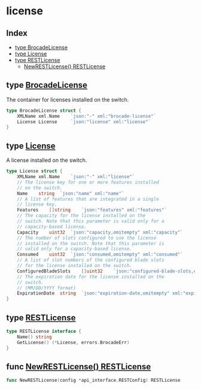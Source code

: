 
# license

## Index

- [type BrocadeLicense](#type-brocadelicense)
- [type License](#type-license)
- [type RESTLicense](#type-restlicense)
  - [NewRESTLicense() RESTLicense](#func-newrestlicense-restlicense)


## type [BrocadeLicense](<brocadeLicense.go#L6>)

The container for licenses installed on the switch.
```go
type BrocadeLicense struct {
	XMLName	xml.Name	`json:"-" xml:"brocade-license"`
	License	License		`json:"license" xml:"license"`
}
```

## type [License](<brocadeLicense.go#L12>)

A license installed on the switch.
```go
type License struct {
	XMLName	xml.Name	`json:"-" xml:"license"`
	// The license key for one or more features installed
	// on the switch.
	Name	string	`json:"name" xml:"name"`
	// A list of features that are integrated in a single
	// license key.
	Features	[]string	`json:"features" xml:"features"`
	// The capacity for the license installed on the
	// switch. Note that this parameter is valid only for a
	// capacity-based license.
	Capacity	uint32	`json:"capacity,omitempty" xml:"capacity"`
	// The number of slots configured to use the license
	// installed on the switch. Note that this parameter is
	// valid only for a capacity-based license.
	Consumed	uint32	`json:"consumed,omitempty" xml:"consumed"`
	// A list of slot numbers of the configured blade slots
	// for the license installed on the switch.
	ConfiguredBladeSlots	[]uint32	`json:"configured-blade-slots,omitempty" xml:"configured-blade-slots>configured-blade-slot"`
	// The expiration date for the license installed on the
	// switch.
	// (MM/DD/YYYY format)
	ExpirationDate	string	`json:"expiration-date,omitempty" xml:"expiration-date"`
}
```

## type [RESTLicense](<methods.go#L11>)
```go
type RESTLicense interface {
	Name() string
	GetLicense() (*License, errors.BrocadeErr)
}
```

## func [NewRESTLicense() RESTLicense](<methods.go#L24>)

```go
func NewRESTLicense(config *api_interface.RESTConfig) RESTLicense
```

